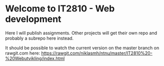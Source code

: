 # Welcome to IT2810 - Web development
Here I will publish assignments. Other projects will get their own repo and probably a subrepo here instead.

It should be possible to watch the current version on the master branch on rawgit.com here:
https://rawgit.com/niklasmh/ntnu/master/IT2810%20-%20Webutvikling/index.html
